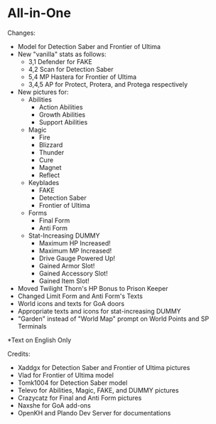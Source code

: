# All-in-One

Changes:
- Model for Detection Saber and Frontier of Ultima
- New "vanilla" stats as follows:
  - 3,1 Defender for FAKE
  - 4,2 Scan for Detection Saber
  - 5,4 MP Hastera for Frontier of Ultima
  - 3,4,5 AP for Protect, Protera, and Protega respectively
- New pictures for:
  - Abilities
    - Action Abilities
    - Growth Abilities
    - Support Abilities
  - Magic
    - Fire
    - Blizzard
    - Thunder
    - Cure
    - Magnet
    - Reflect
  - Keyblades
    - FAKE
    - Detection Saber
    - Frontier of Ultima
  - Forms
    - Final Form
    - Anti Form
  - Stat-Increasing DUMMY
    - Maximum HP Increased!
    - Maximum MP Increased!
    - Drive Gauge Powered Up!
    - Gained Armor Slot!
    - Gained Accessory Slot!
    - Gained Item Slot!
- Moved Twilight Thorn's HP Bonus to Prison Keeper
- Changed Limit Form and Anti Form's Texts
- World icons and texts for GoA doors
- Appropriate texts and icons for stat-increasing DUMMY
- "Garden" instead of "World Map" prompt on World Points and SP Terminals

*Text on English Only

Credits:
- Xaddgx for Detection Saber and Frontier of Ultima pictures
- Vlad for Frontier of Ultima model
- Tomk1004 for Detection Saber model
- Televo for Abilities, Magic, FAKE, and DUMMY pictures
- Crazycatz for Final and Anti Form pictures
- Naxshe for GoA add-ons
- OpenKH and Plando Dev Server for documentations
